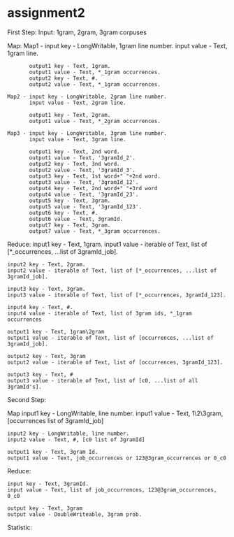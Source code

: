 # assignment2

First Step:
Input: 1gram, 2gram, 3gram corpuses

Map:
	Map1 - input key - LongWritable, 1gram line number.
		   input value - Text, 1gram line.
		   
		   output1 key - Text, 1gram.
		   output1 value - Text, *_1gram occurrences.
		   output2 key - Text, #.
		   output2 value - Text, *_1gram occurrences.

	Map2 - input key - LongWritable, 2gram line number.
		   input value - Text, 2gram line.
		   
		   output1 key - Text, 2gram.
		   output1 value - Text, *_2gram occurrences.

	Map3 - input key - LongWritable, 3gram line number.
		   input value - Text, 3gram line.
		   
		   output1 key - Text, 2nd word.
		   output1 value - Text, '3gramId_2'.
		   output2 key - Text, 3nd word.
		   output2 value - Text, '3gramId_3'.
		   output3 key - Text, 1st word+" "+2nd word.
		   output3 value - Text, '3gramId_12'.
		   output4 key - Text, 2nd word+" "+3rd word
		   output4 value - Text, '3gramId_23'.
		   output5 key - Text, 3gram.
		   output5 value - Text, '3gramId_123'.
		   output6 key - Text, #.
		   output6 value - Text, 3gramId.
		   output7 key - Text, 3gram.
		   output7 value - Text, *_3gram occurrences.

Reduce:
	input1 key - Text, 1gram.
	input1 value - iterable of Text, list of [*_occurrences, ...list of 3gramId_job].

	input2 key - Text, 2gram.
	input2 value - iterable of Text, list of [*_occurrences, ...list of 3gramId_job].

	input3 key - Text, 3gram.
	input3 value - iterable of Text, list of [*_occurrences, 3gramId_123].

	input4 key - Text, #.
	input4 value - iterable of Text, list of 3gram ids, *_1gram occurrences

	output1 key - Text, 1gram\2gram
	output1 value - iterable of Text, list of [occurrences, ...list of 3gramId_job].

	output2 key - Text, 3gram
	output2 value - iterable of Text, list of [occurrences, 3gramId_123].

	output3 key - Text, #
	output3 value - iterable of Text, list of [c0, ...list of all 3gramId's].


Second Step:

Map
	input1 key - LongWritable, line number.
	input1 value - Text, 1\2\3gram, [occurrences list of 3gramId_job]

	input2 key - LongWritable, line number.
	input2 value - Text, #, [c0 list of 3gramId]

	output1 key - Text, 3gram Id.
	output1 value - Text, job_occurrences or 123@3gram_occurrences or 0_c0

Reduce:

	input key - Text, 3gramId.
	input value - Text, list of job_occurrences, 123@3gram_occurrences, 0_c0

	output key - Text, 3gram
	output value - DoubleWriteable, 3gram prob.

Statistic:
